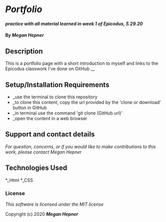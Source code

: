 # _Portfolio_

#### _practice with all material learned in week 1 of Epicodus, 5.29.20_

#### By _**Megan Hepner**_

## Description
  This is a portfolio page with a short introduction to myself and links to the Epicodus classwork I've done on GitHub
__

## Setup/Installation Requirements

* _use the terminal to clone this repository 
* _to clone this content, copy the url provided by the 'clone or download' button in GitHub
* _in terminal use the command 'git clone (GitHub url)'
* _open the content in a web browser

## Support and contact details

_For question, concerns, or if you would like to make contributions to this work, please contact Megan Hepner_

## Technologies Used

*_Html
*_CSS

### License

*This software is licensed under the MIT license*

Copyright (c) 2020 **_Megan Hepner_**